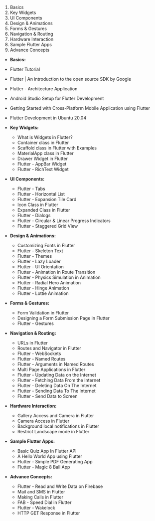 1. Basics
2. Key Widgets
3. UI Components
4. Design & Animations
5. Forms & Gestures
6. Navigation & Routing
7. Hardware Interaction
8. Sample Flutter Apps
9. Advance Concepts

- **Basics:**

- Flutter Tutorial
- Flutter | An introduction to the open source SDK by Google
- Flutter - Architecture Application
- Android Studio Setup for Flutter Development
- Getting Started with Cross-Platform Mobile Application using Flutter
- Flutter Development in Ubuntu 20.04
- **Key Widgets:**

  - What is Widgets in Flutter?
  - Container class in Flutter
  - Scaffold class in Flutter with Examples
  - MaterialApp class in Flutter
  - Drawer Widget in Flutter
  - Flutter - AppBar Widget
  - Flutter - RichText Widget
- **UI Components:**

  - Flutter - Tabs
  - Flutter - Horizontal List
  - Flutter - Expansion Tile Card
  - Icon Class in Flutter
  - Expanded Class in Flutter
  - Flutter - Dialogs
  - Flutter - Circular & Linear Progress Indicators
  - Flutter - Staggered Grid View
- **Design & Animations:**

  - Customizing Fonts in Flutter
  - Flutter - Skeleton Text
  - Flutter - Themes
  - Flutter - Lazy Loader
  - Flutter - UI Orientation
  - Flutter - Animation in Route Transition
  - Flutter - Physics Simulation in Animation
  - Flutter - Radial Hero Animation
  - Flutter - Hinge Animation
  - Flutter - Lottie Animation
- **Forms & Gestures:**

  - Form Validation in Flutter
  - Designing a Form Submission Page in Flutter
  - Flutter - Gestures
- **Navigation & Routing:**

  - URLs in Flutter
  - Routes and Navigator in Flutter
  - Flutter - WebSockets
  - Flutter - Named Routes
  - Flutter - Arguments in Named Routes
  - Multi Page Applications in Flutter
  - Flutter - Updating Data on the Internet
  - Flutter - Fetching Data From the Internet
  - Flutter - Deleting Data On The Internet
  - Flutter - Sending Data To The Internet
  - Flutter - Send Data to Screen
- **Hardware Interaction:**

  - Gallery Access and Camera in Flutter
  - Camera Access in Flutter
  - Background local notifications in Flutter
  - Restrict Landscape mode in Flutter
- **Sample Flutter Apps:**

  - Basic Quiz App In Flutter API
  - A Hello World App using Flutter
  - Flutter - Simple PDF Generating App
  - Flutter - Magic 8 Ball App
- **Advance Concepts:**

  - Flutter - Read and Write Data on Firebase
  - Mail and SMS in Flutter
  - Making Calls in Flutter
  - FAB - Speed Dial in Flutter
  - Flutter - Wakelock
  - HTTP GET Response in Flutter
